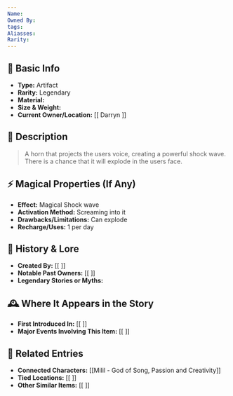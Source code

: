 ```yaml
---
Name: 
Owned By: 
tags: 
Aliasses: 
Rarity:
---
```

## 🏺 Basic Info
- **Type:** Artifact  
- **Rarity:** Legendary
- **Material:**  
- **Size & Weight:**  
- **Current Owner/Location:** [[ Darryn ]]  

## 🔮 Description
> A horn that  projects the users voice, creating  a  powerful shock wave.  There is a  chance that  it will explode in  the users face.

## ⚡ Magical Properties (If Any)
- **Effect:** Magical Shock wave 
- **Activation Method:**  Screaming into it
- **Drawbacks/Limitations:**  Can explode
- **Recharge/Uses:**  1 per day

## 📖 History & Lore
- **Created By:** [[ ]]  
- **Notable Past Owners:** [[ ]]  
- **Legendary Stories or Myths:**  

## 🕰️ Where It Appears in the Story
- **First Introduced In:** [[ ]]  
- **Major Events Involving This Item:** [[ ]]  

## 🔗 Related Entries
- **Connected Characters:** [[Milil - God of Song, Passion and Creativity]]  
- **Tied Locations:** [[ ]]  
- **Other Similar Items:** [[ ]]  
